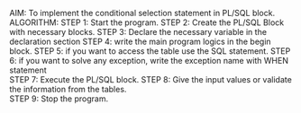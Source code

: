 AIM: 
To implement the conditional selection statement in PL/SQL block. 
ALGORITHM: 
STEP 1: Start the program. 
STEP 2: Create the PL/SQL Block with necessary blocks. STEP 3: Declare the necessary variable in the declaration section STEP 4: write the main program logics in the begin block. 
STEP 5: if you want to access the table use the SQL statement. 
STEP 6: if you want to solve any exception, write the exception name with WHEN statement  
STEP 7: Execute the PL/SQL block. 
STEP 8: Give the input values or validate the information from the tables.  
STEP 9: Stop the program. 
 

